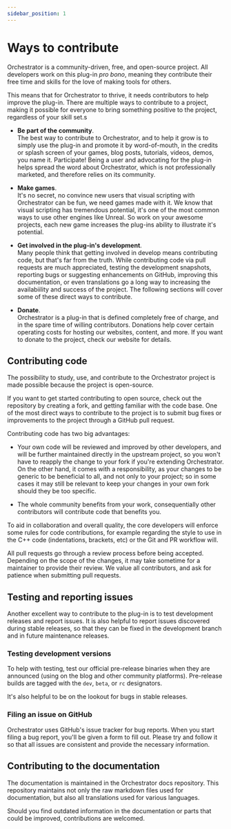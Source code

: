 ```yaml
---
sidebar_position: 1
---
```


# Ways to contribute

Orchestrator is a community-driven, free, and open-source project.
All developers work on this plug-in *pro bono*, meaning they contribute their free time and skills for the love of making tools for others.

This means that for Orchestrator to thrive, it needs contributors to help improve the plug-in.
There are multiple ways to contribute to a project, making it possible for everyone to bring something positive to the project, regardless of your skill set.s

- **Be part of the community**.<br/>
The best way to contribute to Orchestrator, and to help it grow is to simply use the plug-in and promote it by word-of-mouth, in the credits or splash screen of your games, blog posts, tutorials, videos, demos, you name it.
Participate! Being a user and advocating for the plug-in helps spread the word about Orchestrator, which is not professionally marketed, and therefore relies on its community.

- **Make games**.<br/>
It's no secret, no convince new users that visual scripting with Orchestrator can be fun, we need games made with it.
We know that visual scripting has tremendous potential, it's one of the most common ways to use other engines like Unreal.
So work on your awesome projects, each new game increases the plug-ins ability to illustrate it's potential.

- **Get involved in the plug-in's development**.<br/>
Many people think that getting involved in develop means contributing code, but that's far from the truth.
While contributing code via pull requests are much appreciated, testing the development snapshots, reporting bugs or suggesting enhancements on GitHub, improving this documentation, or even translations go a long way to increasing the availabiility and success of the project.
The following sections will cover some of these direct ways to contribute.

- **Donate**.<br/>
Orchestrator is a plug-in that is defined completely free of charge, and in the spare time of willing contributors.
Donations help cover certain operating costs for hosting our websites, content, and more.
If you want to donate to the project, check <ExternalLink href="https://orchestrator.cratercrash.space">our website</ExternalLink> for details.

## Contributing code

The possibility to study, use, and contribute to the Orchestrator project is made possible because the project is open-source.

If you want to get started contributing to open source, check out the repository by creating a fork, and getting familiar with the code base.
One of the most direct ways to contribute to the project is to submit bug fixes or improvements to the project through a GitHub pull request.

Contributing code has two big advantages:

* Your own code will be reviewed and improved by other developers, and will be further maintained directly in the upstream project, so you won't have to reapply the change to your fork if you're extending Orchestrator.
On the other hand, it comes with a responsibility, as your changes to be generic to be beneficial to all, and not only to your project; so in some cases it may still be relevant to keep your changes in your own fork should they be too specific.

* The whole community benefits from your work, consequentially other contributors will contribute code that benefits you.

To aid in collaboration and overall quality, the core developers will enforce some rules for code contributions, for example regarding the style to use in the C++ code (indentations, brackets, etc) or the Git and PR workflow will.

All pull requests go through a review process before being accepted.
Depending on the scope of the changes, it may take sometime for a maintainer to provide their review.
We value all contributors, and ask for patience when submitting pull requests.

## Testing and reporting issues

Another excellent way to contribute to the plug-in is to test development releases and report issues.
It is also helpful to report issues discovered during stable releases, so that they can be fixed in the development branch and in future maintenance releases.

### Testing development versions

To help with testing, test our official pre-release binaries when they are announced (using on the blog and other community platforms).
Pre-release builds are tagged with the `dev`, `beta`, or `rc` designators.

It's also helpful to be on the lookout for bugs in stable releases.

### Filing an issue on GitHub

Orchestrator uses <ExternalLink href="https://github.com/CraterCrash/godot-orchestrator/issues">GitHub's issue tracker</ExternalLink> for bug reports.
When you start filing a bug report, you'll be given a form to fill out.
Please try and follow it so that all issues are consistent and provide the necessary information.

## Contributing to the documentation

The documentation is maintained in the <ExternalLink href="https://github.com/CraterCrash/godot-orchestrator-docs">Orchestrator docs</ExternalLink> repository.
This repository maintains not only the raw markdown files used for documentation, but also all translations used for various languages.

Should you find outdated information in the documentation or parts that could be improved, contributions are welcomed.